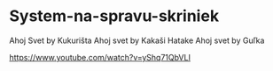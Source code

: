 # System-na-spravu-skriniek
Ahoj Svet by Kukurišta
Ahoj svet by Kakaši Hatake
Ahoj svet by Guľka


https://www.youtube.com/watch?v=yShq71QbVLI


